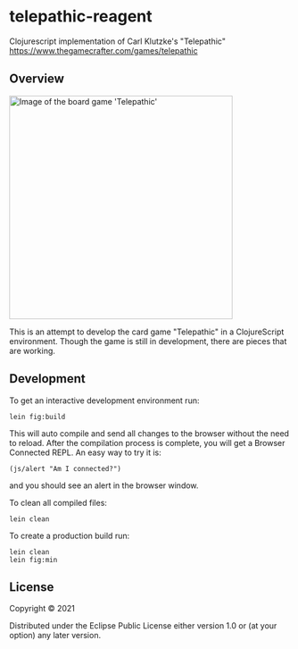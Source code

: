 # telepathic-reagent

Clojurescript implementation of Carl Klutzke's "Telepathic" https://www.thegamecrafter.com/games/telepathic

## Overview

<img src="https://i.imgur.com/BuSHFpY.png" alt="Image of the board game 'Telepathic'" width="400"/>

This is an attempt to develop the card game "Telepathic" in a ClojureScript environment. Though the game is still in development, there are pieces that are working.

## Development

To get an interactive development environment run:

    lein fig:build

This will auto compile and send all changes to the browser without the
need to reload. After the compilation process is complete, you will
get a Browser Connected REPL. An easy way to try it is:

    (js/alert "Am I connected?")

and you should see an alert in the browser window.

To clean all compiled files:

	lein clean

To create a production build run:

	lein clean
	lein fig:min


## License

Copyright © 2021 

Distributed under the Eclipse Public License either version 1.0 or (at your option) any later version.
